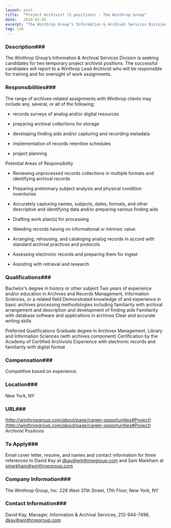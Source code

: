 ```yaml
---
layout: post
title:  "Project Archivist (2 positions) - The Winthrop Group"
date:   2018-02-02
excerpt: "The Winthrop Group’s Information & Archival Services Division is seeking candidates for two temporary project archivist positions.  The successful candidates will report to a Winthrop Lead Archivist who will be responsible for training and for oversight of work assignments. "
tag: job
---
```


### Description###

The Winthrop Group’s Information & Archival Services Division is seeking candidates for two temporary project archivist positions.  The successful candidates will report to a Winthrop Lead Archivist who will be responsible for training and for oversight of work assignments. 


### Responsibilities###

The range of archives-related assignments with Winthrop clients may include any, several, or all of the following:

*  records surveys of analog and/or digital resources

*  preparing archival collections for storage

*  developing finding aids and/or capturing and recording metadata

*  implementation of records retention schedules

*  project planning

Potential Areas of Responsibility

*  Reviewing  unprocessed records collections in multiple formats and identifying archival records

*  Preparing preliminary subject analysis and physical condition inventories

*  Accurately capturing names, subjects, dates, formats, and other descriptive and identifying data and/or preparing various finding aids  

*  Drafting work plan(s) for processing

*  Weeding records having no informational or intrinsic value

*  Arranging, rehousing, and cataloging analog records in accord with standard archival practices and protocols

*  Assessing electronic records and preparing them for ingest

*  Assisting with retrieval and research


### Qualifications###

Bachelor’s degree in history  or other subject
Two years of experience and/or education in Archives and Records Management, Information Sciences, or a related field
Demonstrated knowledge of and experience in basic archives processing methodologies including familiarity with archival arrangement and description and development of finding aids
Familiarity with database software and applications in archives
Clear and accurate writing skills

Preferred Qualifications
Graduate degree in Archives Management, Library and Information Sciences (with archives component)
Certification by the Academy of Certified Archivists
Experience with electronic records and familiarity with digital format


### Compensation###

Competitive based on experience.


### Location###

New York, NY


### URL###

[http://winthropgroup.com/about/page/career-opportunities#Project](http://winthropgroup.com/about/page/career-opportunities#Project) Archivist Positions

### To Apply###

Email cover letter, resume, and names and contact information for three references to David Kay at dkay@winthropgroup.com and Sam Markham at smarkham@winthropgroup.com         


### Company Information###

The Winthrop Group, Inc. 226 West 37th Street, 17th Floor, New York, NY 


### Contact Information###

David Kay, Manager, Information & Archival Services, 212-944-7496, dkay@winthropgroup.com

